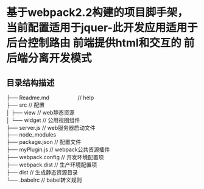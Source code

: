 # 基于webpack2.2构建的项目脚手架，当前配置适用于jquer-此开发应用适用于后台控制路由 前端提供html和交互的 前后端分离开发模式

## 目录结构描述

├── Readme.md                   // help <br/>
├── src                         // 配置 <br/>
│   ├── view                    // web静态资源<br/>
│   	└── widget 		            // 公用视图组件<br/>
├── server.js                   // web服务器启动文件<br/>
├── node_modules                <br/>
├── package.json                // 配置文件<br/>
├── myPlugin.js                 // webpack公共资源插件<br/>
├── webpack.config              // 开发环境配置项<br/>
├── webpack.dist                // 生产环境配置项<br/>
├── dist                        // 生成静态资源目录<br/>
└── .babelrc                    // babel转义规则<br/>
